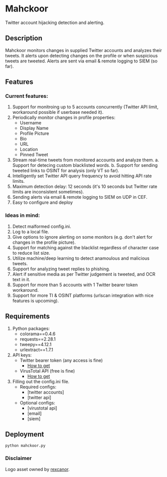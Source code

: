 # Mahckoor
Twitter account hijacking detection and alerting.
## Description
Mahckoor monitors changes in supplied Twitter accounts and analyzes their tweets. It alerts upon detecting changes on the profile or when suspicious tweets are tweeted. Alerts are sent via email & remote logging to SIEM (so far).
## Features
### Current features:
1. Support for monitroing up to 5 accounts concurrently (Twitter API limit, workaround possible if userbase needed it).
2. Periodically monitor changes in profile properties:
   - Username
   - Display Name
   - Profile Picture
   - Bio
   - URL
   - Location
   - Pinned Tweet
3. Stream real-time tweets from monitored accounts and analyze them.
   a. Support for detecing custom blacklisted words.
   b. Support for sending tweeted links to OSINT for analysis (only VT so far).
6. Intelligently set Twitter API query frequency to avoid hitting API rate limits.
7. Maximum detection delay: 12 seconds (it's 10 seconds but Twitter rate limits are inconsistent sometimes).
8. Sending alerts via email & remote logging to SIEM on UDP in CEF.
9. Easy to configure and deploy
### Ideas in mind:
1. Detect malformed config.ini.
2. Log to a local file.
3. Give options to ignore alerting on some monitors (e.g. don't alert for changes in the profile picture).
4. Support for matching against the blacklist regardless of character case to reduce list size.
5. Utilize machine/deep learning to detect anamoulous and malicious tweets.
6. Support for analyzing tweet replies to phishing.
7. Alert if sensitive media as per Twitter judgement is tweeted, and OCR text in it.
8. Support for more than 5 accounts with 1 Twitter bearer token workaround.
9. Support for more TI & OSINT platforms (urlscan integration with nice features is upcoming).
## Requirements
1. Python packages:
   - colorama==0.4.6
   - requests==2.28.1
   - tweepy==4.12.1
   - urlextract==1.7.1
2. API keys:
   - Twitter bearer token (any access is fine)
      - [How to get](https://developer.twitter.com/en/docs/tutorials/step-by-step-guide-to-making-your-first-request-to-the-twitter-api-v2)
   - VirusTotal API (free is fine)
      - [How to get](https://support.virustotal.com/hc/en-us/articles/115002088769-Please-give-me-an-API-key)
3. Filling out the config.ini file.
   - Required configs:
      - [twitter accounts]
      - [twitter api]
   - Optional configs:
      - [virustotal api]
      - [email]
      - [siem]
## Deployment
   ```
   python mahckoor.py
   ```
### Disclaimer
Logo asset owned by [rexcanor](https://www.vecteezy.com/members/rexcanor).
